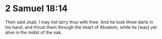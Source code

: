 # 2 Samuel 18:14

Then said Joab, I may not tarry thus with thee. And he took three darts in his hand, and thrust them through the heart of Absalom, while he [was] yet alive in the midst of the oak.